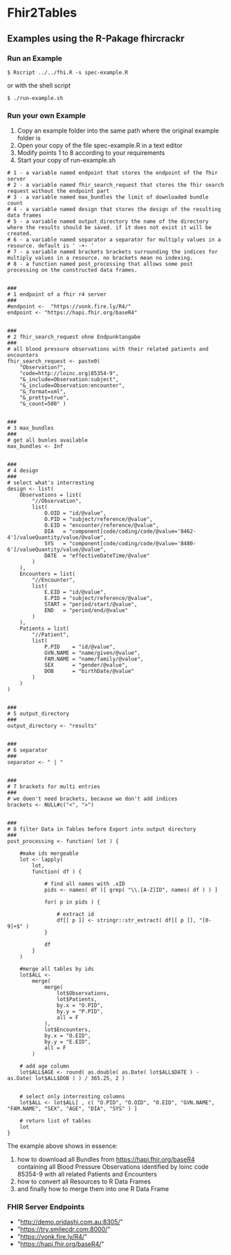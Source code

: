 # Fhir2Tables

## Examples using the R-Pakage fhircrackr

### Run an Example  
```
$ Rscript ../../fhi.R -s spec-example.R
```

or with the shell script

```
$ ./run-example.sh
```

### Run your own Example
1. Copy an example folder into the same path where the original example folder is
2. Open your copy of the file spec-example.R in a text editor
3. Modify points 1 to 8 according to your requirements
4. Start your copy of run-example.sh

```
# 1 - a variable named endpoint that stores the endpoint of the fhir server
# 2 - a variable named fhir_search_request that stores the fhir search request without the endpoint part
# 3 - a variable named max_bundles the limit of downloaded bundle count
# 4 - a variable named design that stores the design of the resulting data frames
# 5 - a variable named output_directory the name of the directory where the results should be saved. if it does not exist it will be created.
# 6 - a variable named separator a separator for multiply values in a resource. default is ' -+- '
# 7 - a variable named brackets brackets surrounding the indices for multiply values in a resource. no brackets mean no indexing.
# 8 - a function named post_processing that allows some post processing on the constructed data frames.


###
# 1 endpoint of a fhir r4 server
###
#endpoint <-  "https://vonk.fire.ly/R4/"
endpoint <- "https://hapi.fhir.org/baseR4"


###
# 2 fhir_search_request ohne Endpunktangabe
###
# all blood pressure observations with their related patients and encounters
fhir_search_request <- paste0(
	"Observation?",
	"code=http://loinc.org|85354-9",
	"&_include=Observation:subject",
	"&_include=Observation:encounter",
	"&_format=xml",
	"&_pretty=true",
	"&_count=500" )


###
# 3 max_bundles
###
# get all bunles available
max_bundles <- Inf


###
# 4 design
###
# select what's interresting
design <- list(
	Observations = list(
		"//Observation",
		list(
			O.OID = "id/@value",
			O.PID = "subject/reference/@value",
			O.EID = "encounter/reference/@value",
			DIA   = "component[code/coding/code/@value='8462-4']/valueQuantity/value/@value",
			SYS   = "component[code/coding/code/@value='8480-6']/valueQuantity/value/@value",
			DATE  = "effectiveDateTime/@value"
		)
	),
	Encounters = list(
		"//Encounter",
		list(
			E.EID = "id/@value",
			E.PID = "subject/reference/@value",
			START = "period/start/@value",
			END   = "period/end/@value"
		)
	),
	Patients = list(
		"//Patient",
		list(
			P.PID    = "id/@value",
			GVN.NAME = "name/given/@value",
			FAM.NAME = "name/family/@value",
			SEX      = "gender/@value",
			DOB      = "birthDate/@value"
		)
	)
)


###
# 5 output_directory
###
output_directory <- "results"


###
# 6 separator
###
separator <- " | "


###
# 7 brackets for multi entries
###
# we doen't need brackets, because we don't add indices
brackets <- NULL#c("<", ">")


###
# 8 filter Data in Tables before Export into output directory
###
post_processing <- function( lot ) {

	#make ids mergeable
	lot <- lapply(
		lot,
		function( df ) {

			# find all names with .xID
			pids <- names( df )[ grep( "\\.[A-Z]ID", names( df ) ) ]

			for( p in pids ) {

				# extract id
				df[[ p ]] <- stringr::str_extract( df[[ p ]], "[0-9]+$" )
			}

			df
		}
	)

	#merge all tables by ids
	lot$ALL <-
		merge(
			merge(
				lot$Observations,
				lot$Patients,
				by.x = "O.PID",
				by.y = "P.PID",
				all = F
			),
			lot$Encounters,
			by.x = "O.EID",
			by.y = "E.EID",
			all = F
		)

	# add age column
	lot$ALL$AGE <- round( as.double( as.Date( lot$ALL$DATE ) - as.Date( lot$ALL$DOB ) ) / 365.25, 2 )


	# select only interresting columns
	lot$ALL <- lot$ALL[ , c( "O.PID", "O.OID", "O.EID", "GVN.NAME", "FAM.NAME", "SEX", "AGE", "DIA", "SYS" ) ]

	# return list of tables
	lot
}
```

The example above shows in essence:  
1. how to download all Bundles from https://hapi.fhir.org/baseR4 containing all Blood Pressure Observations identified by loinc code 85354-9 with all related Patients and Encounters
2. how to convert all Resources to R Data Frames
3. and finally how to merge them into one R Data Frame


### FHIR Server Endpoints  
  - "http://demo.oridashi.com.au:8305/"  
  - "https://try.smilecdr.com:8000/"  
  - "https://vonk.fire.ly/R4/"  
  - "https://hapi.fhir.org/baseR4/"
